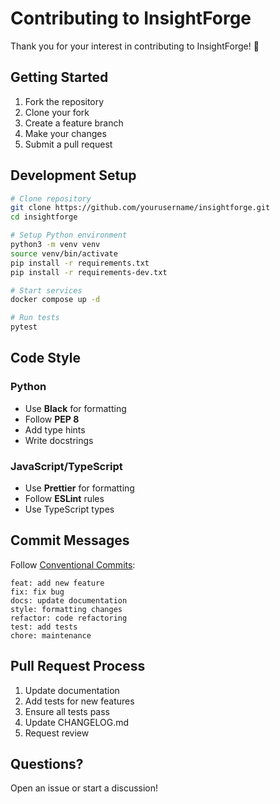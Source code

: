 # Contributing to InsightForge

Thank you for your interest in contributing to InsightForge! 🎉

## Getting Started

1. Fork the repository
2. Clone your fork
3. Create a feature branch
4. Make your changes
5. Submit a pull request

## Development Setup
```bash
# Clone repository
git clone https://github.com/yourusername/insightforge.git
cd insightforge

# Setup Python environment
python3 -m venv venv
source venv/bin/activate
pip install -r requirements.txt
pip install -r requirements-dev.txt

# Start services
docker compose up -d

# Run tests
pytest
```

## Code Style

### Python
- Use **Black** for formatting
- Follow **PEP 8**
- Add type hints
- Write docstrings

### JavaScript/TypeScript
- Use **Prettier** for formatting
- Follow **ESLint** rules
- Use TypeScript types

## Commit Messages

Follow [Conventional Commits](https://www.conventionalcommits.org/):
```
feat: add new feature
fix: fix bug
docs: update documentation
style: formatting changes
refactor: code refactoring
test: add tests
chore: maintenance
```

## Pull Request Process

1. Update documentation
2. Add tests for new features
3. Ensure all tests pass
4. Update CHANGELOG.md
5. Request review

## Questions?

Open an issue or start a discussion!
